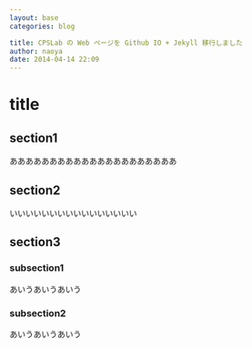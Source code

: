 ```yaml
---
layout: base
categories: blog

title: CPSLab の Web ページを Github IO + Jekyll 移行しました
author: naoya
date: 2014-04-14 22:09
---
```


# title

## section1

あああああああああああああああああああああ

## section2

いいいいいいいいいいいいいいいい

## section3

### subsection1

あいうあいうあいう

### subsection2

あいうあいうあいう
